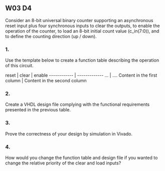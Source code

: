 ## W03 D4

Consider an 8-bit universal binary counter supporting an asynchronous reset input plus four synchronous inputs to clear the outputs, to enable the operation of the counter, to load an 8-bit initial count value (c_in(7:0)), and to define the counting direction (up / down).


### 1.
Use the template below to create a function table describing the operation of this circuit.

reset | clear | enable
------------ | -------------
... | ....
Content in the first column | Content in the second column



### 2.
Create a VHDL design file complying with the functional requirements presented in the previous table.

### 3.
Prove the correctness of your design by simulation in Vivado.

### 4.
How would you change the function table and design file if you wanted to change the relative priority of the clear and load inputs?
